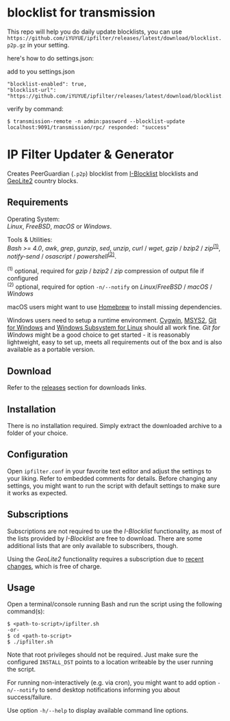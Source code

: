 # blocklist for transmission
This repo will help you do daily update blocklists, you can use `https://github.com/iYUYUE/ipfilter/releases/latest/download/blocklist.p2p.gz` in your setting.

here's how to do settings.json:

add to you settings.json
```
"blocklist-enabled": true,
"blocklist-url": "https://github.com/iYUYUE/ipfilter/releases/latest/download/blocklist.p2p.gz",
```

verify by command:
```
$ transmission-remote -n admin:password --blocklist-update
localhost:9091/transmission/rpc/ responded: "success"
```

# IP Filter Updater &amp; Generator
Creates PeerGuardian (`.p2p`) blocklist from [I-Blocklist](https://www.iblocklist.com/) blocklists and [GeoLite2](https://dev.maxmind.com/geoip/geoip2/geolite2/) country blocks.

## Requirements
Operating System:<br/>
_Linux_, _FreeBSD_, _macOS_ or _Windows_.

Tools & Utilities:<br/>
_Bash >= 4.0_, _awk_, _grep_, _gunzip_, _sed_, _unzip_, _curl_ / _wget_, _gzip_ / _bzip2_ / _zip_<sup>[(1)](#footnote1)</sup>, _notify-send_ / _osascript_ / _powershell_<sup>[(2)](#footnote2)</sup>.

<sup><a name="footnote1">(1)</a></sup> optional, required for _gzip_ / _bzip2_ / _zip_ compression of output file if configured<br/>
<sup><a name="footnote2">(2)</a></sup> optional, required for option `-n/--notify` on _Linux_/_FreeBSD_ / _macOS_ / _Windows_<br/>

macOS users might want to use [Homebrew](https://brew.sh/) to install missing dependencies.

Windows users need to setup a runtime environment. [Cygwin](https://www.cygwin.com/), [MSYS2](https://www.msys2.org/), [Git for Windows](https://git-scm.com/download/win) and [Windows Subsystem for Linux](https://docs.microsoft.com/en-us/windows/wsl/install-win10) should all work fine. _Git for Windows_ might be a good choice to get started - it is reasonably lightweight, easy to set up, meets all requirements out of the box and is also available as a portable version.

## Download
Refer to the [releases](https://github.com/fonic/ipfilter/releases) section for downloads links.

## Installation
There is no installation required. Simply extract the downloaded archive to a folder of your choice.

## Configuration
Open `ipfilter.conf` in your favorite text editor and adjust the settings to your liking. Refer to embedded comments for details. Before changing any settings, you might want to run the script with default settings to make sure it works as expected.

## Subscriptions
Subscriptions are not required to use the _I-Blocklist_ functionality, as most of the lists provided by _I-Blocklist_ are free to download. There are some additional lists that are only available to subscribers, though.

Using the _GeoLite2_ functionality requires a subscription due to [recent changes](https://blog.maxmind.com/2019/12/18/significant-changes-to-accessing-and-using-geolite2-databases/), which is free of charge.

## Usage
Open a terminal/console running Bash and run the script using the following command(s):
```
$ <path-to-script>/ipfilter.sh
-or-
$ cd <path-to-script>
$ ./ipfilter.sh
```

Note that root privileges should not be required. Just make sure the configured `INSTALL_DST` points to a location writeable by the user running the script.

For running non-interactively (e.g. via cron), you might want to add option `-n/--notify` to send desktop notifications informing you about success/failure.

Use option `-h/--help` to display available command line options.
